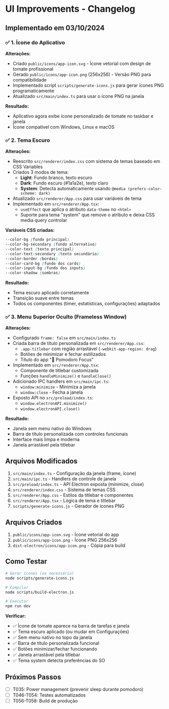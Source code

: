 # UI Improvements - Changelog

## Implementado em 03/10/2024

### ✅ 1. Ícone do Aplicativo

**Alterações:**
- Criado `public/icons/app-icon.svg` - Ícone vetorial com design de tomate profissional
- Gerado `public/icons/app-icon.png` (256x256) - Versão PNG para compatibilidade
- Implementado script `scripts/generate-icons.js` para gerar ícones PNG programaticamente
- Atualizado `src/main/index.ts` para usar o ícone PNG na janela

**Resultado:**
- Aplicativo agora exibe ícone personalizado de tomate no taskbar e janela
- Ícone compatível com Windows, Linux e macOS

### ✅ 2. Tema Escuro

**Alterações:**
- Reescrito `src/renderer/index.css` com sistema de temas baseado em CSS Variables
- Criados 3 modos de tema:
  - **Light**: Fundo branco, texto escuro
  - **Dark**: Fundo escuro (#1a1a2e), texto claro
  - **System**: Detecta automaticamente usando `@media (prefers-color-scheme: dark)`
- Atualizado `src/renderer/App.css` para usar variáveis de tema
- Implementado em `src/renderer/App.tsx`:
  - `useEffect` que aplica o atributo `data-theme` no `<html>`
  - Suporte para tema "system" que remove o atributo e deixa CSS media query controlar

**Variáveis CSS criadas:**
```css
--color-bg (fundo principal)
--color-bg-secondary (fundo alternativo)
--color-text (texto principal)
--color-text-secondary (texto secundário)
--color-border (bordas)
--color-card-bg (fundo dos cards)
--color-input-bg (fundo dos inputs)
--color-shadow (sombras)
```

**Resultado:**
- Tema escuro aplicado corretamente
- Transição suave entre temas
- Todos os componentes (timer, estatísticas, configurações) adaptados

### ✅ 3. Menu Superior Oculto (Frameless Window)

**Alterações:**
- Configurado `frame: false` em `src/main/index.ts`
- Criada barra de título personalizada em `src/renderer/App.css`:
  - `.app-titlebar` com região arrastável (`-webkit-app-region: drag`)
  - Botões de minimizar e fechar estilizados
  - Título do app "🍅 Pomodoro Focus"
- Implementado em `src/renderer/App.tsx`:
  - Componente de titlebar customizada
  - Funções `handleMinimize()` e `handleClose()`
- Adicionado IPC handlers em `src/main/ipc.ts`:
  - `window:minimize` - Minimiza a janela
  - `window:close` - Fecha a janela
- Exposto API no `src/preload/index.ts`:
  - `window.electronAPI.minimize()`
  - `window.electronAPI.close()`

**Resultado:**
- Janela sem menu nativo do Windows
- Barra de título personalizada com controles funcionais
- Interface mais limpa e moderna
- Janela arrastável pela titlebar

## Arquivos Modificados

1. `src/main/index.ts` - Configuração da janela (frame, ícone)
2. `src/main/ipc.ts` - Handlers de controle de janela
3. `src/preload/index.ts` - API Electron exposta (minimize, close)
4. `src/renderer/index.css` - Sistema de temas CSS
5. `src/renderer/App.css` - Estilos da titlebar e componentes
6. `src/renderer/App.tsx` - Lógica de tema e titlebar
7. `scripts/generate-icons.js` - Gerador de ícones PNG

## Arquivos Criados

1. `public/icons/app-icon.svg` - Ícone vetorial do app
2. `public/icons/app-icon.png` - Ícone PNG 256x256
3. `dist-electron/icons/app-icon.png` - Cópia para build

## Como Testar

```bash
# Gerar ícones (se necessário)
node scripts/generate-icons.js

# Compilar
node scripts/build-electron.js

# Executar
npm run dev
```

**Verificar:**
- ✅ Ícone de tomate aparece na barra de tarefas e janela
- ✅ Tema escuro aplicado (ou mudar em Configurações)
- ✅ Sem menu nativo no topo da janela
- ✅ Barra de título personalizada funcional
- ✅ Botões minimizar/fechar funcionando
- ✅ Janela arrastável pela titlebar
- ✅ Tema system detecta preferências do SO

## Próximos Passos

- [ ] T035: Power management (prevenir sleep durante pomodoro)
- [ ] T046-T054: Testes automatizados
- [ ] T056-T058: Build de produção

